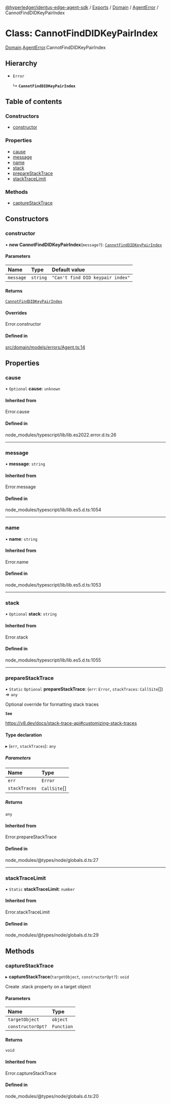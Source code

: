 [@hyperledger/identus-edge-agent-sdk](../README.md) / [Exports](../modules.md) / [Domain](../modules/Domain.md) / [AgentError](../modules/Domain.AgentError.md) / CannotFindDIDKeyPairIndex

# Class: CannotFindDIDKeyPairIndex

[Domain](../modules/Domain.md).[AgentError](../modules/Domain.AgentError.md).CannotFindDIDKeyPairIndex

## Hierarchy

- `Error`

  ↳ **`CannotFindDIDKeyPairIndex`**

## Table of contents

### Constructors

- [constructor](Domain.AgentError.CannotFindDIDKeyPairIndex.md#constructor)

### Properties

- [cause](Domain.AgentError.CannotFindDIDKeyPairIndex.md#cause)
- [message](Domain.AgentError.CannotFindDIDKeyPairIndex.md#message)
- [name](Domain.AgentError.CannotFindDIDKeyPairIndex.md#name)
- [stack](Domain.AgentError.CannotFindDIDKeyPairIndex.md#stack)
- [prepareStackTrace](Domain.AgentError.CannotFindDIDKeyPairIndex.md#preparestacktrace)
- [stackTraceLimit](Domain.AgentError.CannotFindDIDKeyPairIndex.md#stacktracelimit)

### Methods

- [captureStackTrace](Domain.AgentError.CannotFindDIDKeyPairIndex.md#capturestacktrace)

## Constructors

### constructor

• **new CannotFindDIDKeyPairIndex**(`message?`): [`CannotFindDIDKeyPairIndex`](Domain.AgentError.CannotFindDIDKeyPairIndex.md)

#### Parameters

| Name | Type | Default value |
| :------ | :------ | :------ |
| `message` | `string` | `"Can't find DID keypair index"` |

#### Returns

[`CannotFindDIDKeyPairIndex`](Domain.AgentError.CannotFindDIDKeyPairIndex.md)

#### Overrides

Error.constructor

#### Defined in

[src/domain/models/errors/Agent.ts:14](https://github.com/hyperledger/identus-edge-agent-sdk-ts/blob/7eadfa3c5dda4c81079844b2a47014b3c9b03dac/src/domain/models/errors/Agent.ts#L14)

## Properties

### cause

• `Optional` **cause**: `unknown`

#### Inherited from

Error.cause

#### Defined in

node_modules/typescript/lib/lib.es2022.error.d.ts:26

___

### message

• **message**: `string`

#### Inherited from

Error.message

#### Defined in

node_modules/typescript/lib/lib.es5.d.ts:1054

___

### name

• **name**: `string`

#### Inherited from

Error.name

#### Defined in

node_modules/typescript/lib/lib.es5.d.ts:1053

___

### stack

• `Optional` **stack**: `string`

#### Inherited from

Error.stack

#### Defined in

node_modules/typescript/lib/lib.es5.d.ts:1055

___

### prepareStackTrace

▪ `Static` `Optional` **prepareStackTrace**: (`err`: `Error`, `stackTraces`: `CallSite`[]) => `any`

Optional override for formatting stack traces

**`See`**

https://v8.dev/docs/stack-trace-api#customizing-stack-traces

#### Type declaration

▸ (`err`, `stackTraces`): `any`

##### Parameters

| Name | Type |
| :------ | :------ |
| `err` | `Error` |
| `stackTraces` | `CallSite`[] |

##### Returns

`any`

#### Inherited from

Error.prepareStackTrace

#### Defined in

node_modules/@types/node/globals.d.ts:27

___

### stackTraceLimit

▪ `Static` **stackTraceLimit**: `number`

#### Inherited from

Error.stackTraceLimit

#### Defined in

node_modules/@types/node/globals.d.ts:29

## Methods

### captureStackTrace

▸ **captureStackTrace**(`targetObject`, `constructorOpt?`): `void`

Create .stack property on a target object

#### Parameters

| Name | Type |
| :------ | :------ |
| `targetObject` | `object` |
| `constructorOpt?` | `Function` |

#### Returns

`void`

#### Inherited from

Error.captureStackTrace

#### Defined in

node_modules/@types/node/globals.d.ts:20
